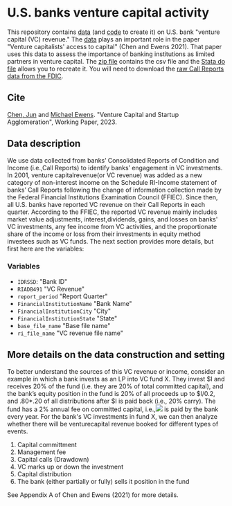 # U.S. banks venture capital activity

This repository contains [data](https://github.com/michaelewens/Banks-In-VC/blob/main/vcRevenue.csv.zip) (and [code](https://github.com/michaelewens/Banks-In-VC/blob/main/publicVCrevenue.do) to create it) on U.S. bank "venture capital (VC) revenue."  The [data](https://github.com/michaelewens/Banks-In-VC/blob/main/vcRevenue.csv.zip) plays an important role in the paper "Venture capitalists' access to capital" (Chen and Ewens 2021).  That paper uses this data to assess the importance of banking institutions as limited partners in venture capital.   The [zip file](https://github.com/michaelewens/Banks-In-VC/blob/main/vcRevenue.csv.zip) contains the csv file and the [Stata do file](https://github.com/michaelewens/Banks-In-VC/blob/main/publicVCrevenue.do) allows you to recreate it.  You will need to download the [raw Call Reports data from the FDIC](https://cdr.ffiec.gov/public/PWS/DownloadBulkData.aspx). 

## Cite

[Chen, Jun](http://en.rmbs.ruc.edu.cn/show-77-987-1.html) and [Michael Ewens](https://michaelewens.com).  "Venture Capital and Startup Agglomeration", Working Paper, 2023.

## Data description

We use data collected from banks’ Consolidated Reports of Condition and Income (i.e.,Call  Reports)  to  identify  banks’  engagement  in  VC  investments.   In  2001, venture  capitalrevenue(or VC revenue) was added as a new category of non-interest income on the Schedule RI-Income statement of banks’ Call Reports following the change of information collection made by the Federal Financial Institutions Examination Council (FFIEC). Since then, all U.S. banks have reported VC revenue on their Call Reports in each quarter. According to the FFIEC, the reported VC revenue mainly includes market value adjustments, interest,dividends, gains, and losses on banks' VC investments, any fee income from VC activities, and the proportionate share of the income or loss from their investments in equity method investees such as VC funds.   The next section provides more details, but first here are the variables:

### Variables
- `IDRSSD`: "Bank ID"
- `RIADB491` "VC Revenue"
- `report_period` "Report Quarter"
- `FinancialInstitutionName` "Bank Name"
- `FinancialInstitutionCity` "City"
- `FinancialInstitutionState` "State"
- `base_file_name` "Base file name"
- `ri_file_name` "VC revenue file name"

## More details on the data construction and setting

 To better understand the sources of this VC revenue or income, consider an example in which a bank invests as an LP into VC fund X. They invest $I and receives 20% of the fund (i.e.  they are 20% of total committed capital), and the bank’s equity position in the fund is 20% of all proceeds up to $I/0.2, and .80*.20 of all distributions after $I is paid back (i.e., 20% carry).  The fund has a 2% annual fee on committed capital, i.e.,<img src="https://render.githubusercontent.com/render/math?math=\$I*0.02"> is paid by the bank every year.  For the bank's VC investments in fund X, we can then analyze whether there will be venturecapital revenue booked for different types of events.
 
 1. Capital committment
 2. Management fee
 3. Capital calls (Drawdown)
 4. VC marks up or down the investment
 5. Capital  distribution
 6. The bank (either partially or fully) sells it position in the fund

See Appendix A of Chen and Ewens (2021) for more details.
